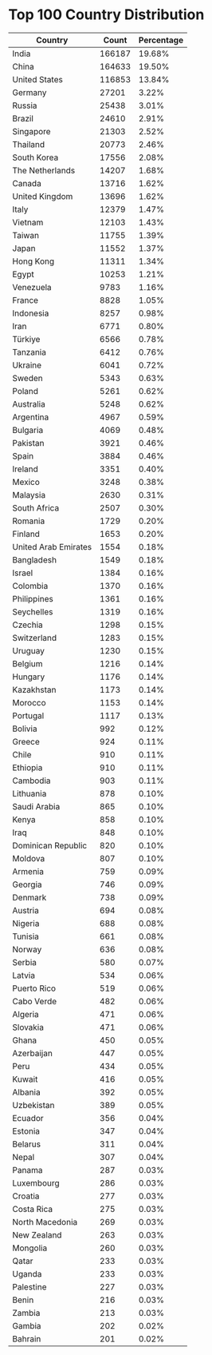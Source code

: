 # Top 100 Country Distribution
| Country | Count | Percentage |
|----|----|----|
| India | 166187 | 19.68% |
| China | 164633 | 19.50% |
| United States | 116853 | 13.84% |
| Germany | 27201 | 3.22% |
| Russia | 25438 | 3.01% |
| Brazil | 24610 | 2.91% |
| Singapore | 21303 | 2.52% |
| Thailand | 20773 | 2.46% |
| South Korea | 17556 | 2.08% |
| The Netherlands | 14207 | 1.68% |
| Canada | 13716 | 1.62% |
| United Kingdom | 13696 | 1.62% |
| Italy | 12379 | 1.47% |
| Vietnam | 12103 | 1.43% |
| Taiwan | 11755 | 1.39% |
| Japan | 11552 | 1.37% |
| Hong Kong | 11311 | 1.34% |
| Egypt | 10253 | 1.21% |
| Venezuela | 9783 | 1.16% |
| France | 8828 | 1.05% |
| Indonesia | 8257 | 0.98% |
| Iran | 6771 | 0.80% |
| Türkiye | 6566 | 0.78% |
| Tanzania | 6412 | 0.76% |
| Ukraine | 6041 | 0.72% |
| Sweden | 5343 | 0.63% |
| Poland | 5261 | 0.62% |
| Australia | 5248 | 0.62% |
| Argentina | 4967 | 0.59% |
| Bulgaria | 4069 | 0.48% |
| Pakistan | 3921 | 0.46% |
| Spain | 3884 | 0.46% |
| Ireland | 3351 | 0.40% |
| Mexico | 3248 | 0.38% |
| Malaysia | 2630 | 0.31% |
| South Africa | 2507 | 0.30% |
| Romania | 1729 | 0.20% |
| Finland | 1653 | 0.20% |
| United Arab Emirates | 1554 | 0.18% |
| Bangladesh | 1549 | 0.18% |
| Israel | 1384 | 0.16% |
| Colombia | 1370 | 0.16% |
| Philippines | 1361 | 0.16% |
| Seychelles | 1319 | 0.16% |
| Czechia | 1298 | 0.15% |
| Switzerland | 1283 | 0.15% |
| Uruguay | 1230 | 0.15% |
| Belgium | 1216 | 0.14% |
| Hungary | 1176 | 0.14% |
| Kazakhstan | 1173 | 0.14% |
| Morocco | 1153 | 0.14% |
| Portugal | 1117 | 0.13% |
| Bolivia | 992 | 0.12% |
| Greece | 924 | 0.11% |
| Chile | 910 | 0.11% |
| Ethiopia | 910 | 0.11% |
| Cambodia | 903 | 0.11% |
| Lithuania | 878 | 0.10% |
| Saudi Arabia | 865 | 0.10% |
| Kenya | 858 | 0.10% |
| Iraq | 848 | 0.10% |
| Dominican Republic | 820 | 0.10% |
| Moldova | 807 | 0.10% |
| Armenia | 759 | 0.09% |
| Georgia | 746 | 0.09% |
| Denmark | 738 | 0.09% |
| Austria | 694 | 0.08% |
| Nigeria | 688 | 0.08% |
| Tunisia | 661 | 0.08% |
| Norway | 636 | 0.08% |
| Serbia | 580 | 0.07% |
| Latvia | 534 | 0.06% |
| Puerto Rico | 519 | 0.06% |
| Cabo Verde | 482 | 0.06% |
| Algeria | 471 | 0.06% |
| Slovakia | 471 | 0.06% |
| Ghana | 450 | 0.05% |
| Azerbaijan | 447 | 0.05% |
| Peru | 434 | 0.05% |
| Kuwait | 416 | 0.05% |
| Albania | 392 | 0.05% |
| Uzbekistan | 389 | 0.05% |
| Ecuador | 356 | 0.04% |
| Estonia | 347 | 0.04% |
| Belarus | 311 | 0.04% |
| Nepal | 307 | 0.04% |
| Panama | 287 | 0.03% |
| Luxembourg | 286 | 0.03% |
| Croatia | 277 | 0.03% |
| Costa Rica | 275 | 0.03% |
| North Macedonia | 269 | 0.03% |
| New Zealand | 263 | 0.03% |
| Mongolia | 260 | 0.03% |
| Qatar | 233 | 0.03% |
| Uganda | 233 | 0.03% |
| Palestine | 227 | 0.03% |
| Benin | 216 | 0.03% |
| Zambia | 213 | 0.03% |
| Gambia | 202 | 0.02% |
| Bahrain | 201 | 0.02% |
